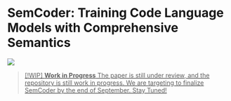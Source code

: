# SemCoder: Training Code Language Models with Comprehensive Semantics

<p align="left">
    <a href="https://arxiv.org/abs/2406.01006"><img src="https://img.shields.io/badge/arXiv-2406.01006-b31b1b.svg?style=for-the-badge">
</p>

> [!WIP]
__Work in Progress__ The paper is still under review, and the repository is still work in progress. We are targeting to finalize SemCoder by the end of September. Stay Tuned!
